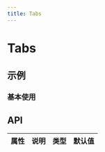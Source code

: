 ```yaml
---
title: Tabs
---
```


# Tabs

## 示例

### 基本使用

## API

| 属性 | 说明 | 类型 | 默认值 |
| ---- | ---- | ---- | ------ |


